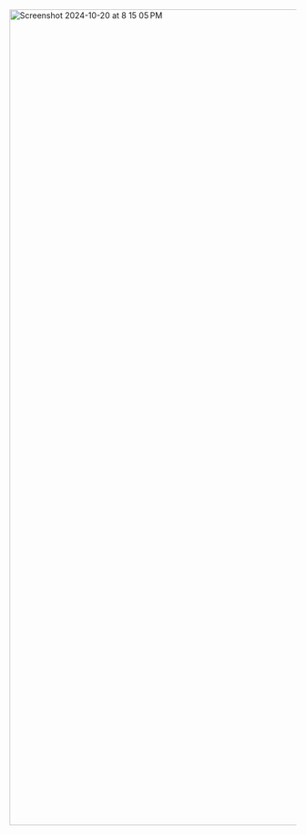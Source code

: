 <img width="1432" alt="Screenshot 2024-10-20 at 8 15 05 PM" src="https://github.com/user-attachments/assets/f2353883-f521-4a29-a507-e3a55d79a14e">
